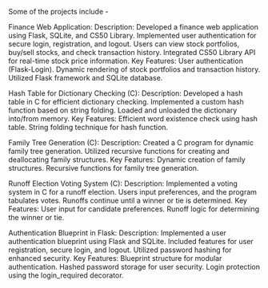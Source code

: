 Some of the projects include - 

Finance Web Application:
Description: Developed a finance web application using Flask, SQLite, and CS50 Library. Implemented user authentication for secure login, registration, and logout. Users can view stock portfolios, buy/sell stocks, and check transaction history. Integrated CS50 Library API for real-time stock price information.
Key Features:
User authentication (Flask-Login).
Dynamic rendering of stock portfolios and transaction history.
Utilized Flask framework and SQLite database.

Hash Table for Dictionary Checking (C):
Description: Developed a hash table in C for efficient dictionary checking. Implemented a custom hash function based on string folding. Loaded and unloaded the dictionary into/from memory.
Key Features:
Efficient word existence check using hash table.
String folding technique for hash function.

Family Tree Generation (C):
Description: Created a C program for dynamic family tree generation. Utilized recursive functions for creating and deallocating family structures.
Key Features:
Dynamic creation of family structures.
Recursive functions for family tree generation.

Runoff Election Voting System (C):
Description: Implemented a voting system in C for a runoff election. Users input preferences, and the program tabulates votes. Runoffs continue until a winner or tie is determined.
Key Features:
User input for candidate preferences.
Runoff logic for determining the winner or tie.


Authentication Blueprint in Flask:
Description: Implemented a user authentication blueprint using Flask and SQLite. Included features for user registration, secure login, and logout. Utilized password hashing for enhanced security.
Key Features:
Blueprint structure for modular authentication.
Hashed password storage for user security.
Login protection using the login_required decorator.
